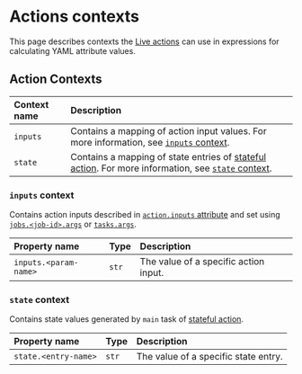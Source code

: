 # Actions contexts

This page describes contexts the [Live actions](actions-syntax.md#kind-live-actions) can use in expressions for calculating YAML attribute values.

## Action Contexts

| Context name | Description |
| :--- | :--- |
| `inputs` | Contains a mapping of action input values. For more information, see [`inputs` context](live-actions-contexts.md#inputs-context). |
| `state` | Contains a mapping of state entries of [stateful action](actions-syntax.md#kind-stateful-actions). For more information, see [`state` context](live-actions-contexts.md#state-context). |

### `inputs` context

Contains action inputs described in [`action.inputs` attribute](live-workflow-syntax.md#jobs-less-than-job-id-greater-than-params) and set using [`jobs.<job-id>.args`](live-workflow-syntax.md#jobs-less-than-job-id-greater-than-args) or [`tasks.args`](batch-workflow-syntax.md#tasks-args).

| Property name | Type | Description |
| :--- | :--- | :--- |
| `inputs.<param-name>` | `str` | The value of a specific action input. |

### `state` context

Contains state values generated by `main` task of [stateful action](actions-syntax.md#kind-stateful-actions).

| Property name | Type | Description |
| :--- | :--- | :--- |
| `state.<entry-name>` | `str` | The value of a specific state entry. |

